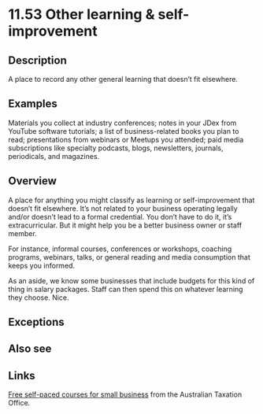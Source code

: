 # 11.53 Other learning & self-improvement

## Description

A place to record any other general learning that doesn’t fit elsewhere.

## Examples

Materials you collect at industry conferences; notes in your JDex from YouTube software tutorials; a list of business-related books you plan to read; presentations from webinars or Meetups you attended; paid media subscriptions like specialty podcasts, blogs, newsletters, journals, periodicals, and magazines.

## Overview

A place for anything you might classify as learning or self-improvement that doesn’t fit elsewhere. It’s not related to your business operating legally and/or doesn’t lead to a formal credential. You don’t have to do it, it’s extracurricular. But it might help you be a better business owner or staff member.

For instance, informal courses, conferences or workshops, coaching programs, webinars, talks, or general reading and media consumption that keeps you informed.

As an aside, we know some businesses that include budgets for this kind of thing in salary packages. Staff can then spend this on whatever learning they choose. Nice.

## Exceptions

## Also see

## Links

[Free self-paced courses for small business](https://smallbusiness.taxsuperandyou.gov.au/) from the Australian Taxation Office.
